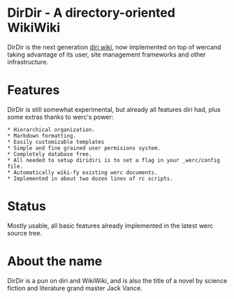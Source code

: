 DirDir - A directory-oriented WikiWiki
======================================

DirDir is the next generation [diri wiki](http://repo.cat-v.org/diri/), now implemented on top of wercand
taking advantage of its user, site management frameworks and other
infrastructure.  

Features
========

DirDir is still somewhat experimental, but already all features diri had, plus some extras thanks to werc's power:

    * Hierarchical organization.
    * Markdown formatting.
    * Easily customizable templates
    * Simple and fine grained user permisions system.
    * Completely database free.
    * All needed to setup diridiri is to set a flag in your _werc/config file.
    * Automatically wiki-fy existing werc documents.
    * Implemented in about two dozen lines of rc scripts.


Status
======

Mostly usable, all basic features already implemented in the latest werc source
tree. 

About the name
==============

DirDir is a pun on diri and WikiWiki, and is also the title of a novel by science fiction and literature grand master Jack Vance.

